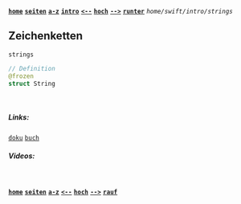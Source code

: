 <!-- Navigation top -->
[__`home`__][home] [__`seiten`__][seiten] [__`a-z`__][content] [__`intro`__][content2] [__`<--`__][left] [__`hoch`__][up] [__`-->`__][right] [__`runter`__][bottom] _`home/swift/intro/strings`_

<!-- Navigation links -->
[home]:     ./home
[seiten]:   ./home-pages
[content]:  ./home-az
[content2]: ./swift-intro-az
[left]:     ./swift-intro-characters
[up]:       ./swift-intro/#zeichenketten
[right]:    ./swift-intro-collections
[top]:      #
[bottom]:   #links

<!-- CONTENT START ############################################## -->

## Zeichenketten 

`strings`

```swift
// Definition
@frozen
struct String
```

<!-- CONTENT END ############################################## -->

<!-- Comment [__`rauf`__][top] [__`runter`__][bottom] -->

<!-- Links --> <br>
##### Links:
[`doku`](https://developer.apple.com/documentation/swift/string, "Apple Dokumentation")
[`buch`](https://docs.swift.org/swift-book/documentation/the-swift-programming-language/stringsandcharacters, "Swift.org Buch")
[]() []()

##### Videos:
[]() []()

<!-- Navigation bottom --> <br>
[__`home`__][home] [__`seiten`__][seiten] [__`a-z`__][content] [__`<--`__][left] [__`hoch`__][up] [__`-->`__][right] [__`rauf`__][top]